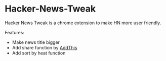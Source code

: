 Hacker-News-Tweak
=================

Hacker News Tweak is a chrome extension to make HN more user friendly.

Features:

* Make news title bigger
* Add share function by [AddThis](//addthis.com)
* Add sort by heat function

